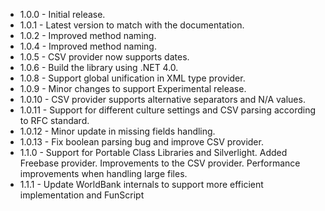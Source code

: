 * 1.0.0 - Initial release.
* 1.0.1 - Latest version to match with the documentation.
* 1.0.2 - Improved method naming.
* 1.0.4 - Improved method naming.
* 1.0.5 - CSV provider now supports dates.
* 1.0.6 - Build the library using .NET 4.0.
* 1.0.8 - Support global unification in XML type provider.
* 1.0.9 - Minor changes to support Experimental release.
* 1.0.10 - CSV provider supports alternative separators and N/A values.
* 1.0.11 - Support for different culture settings and CSV parsing according to RFC standard.
* 1.0.12 - Minor update in missing fields handling.
* 1.0.13 - Fix boolean parsing bug and improve CSV provider.
* 1.1.0 - Support for Portable Class Libraries and Silverlight. Added Freebase provider. Improvements to the CSV provider. Performance improvements when handling large files.
* 1.1.1 - Update WorldBank internals to support more efficient implementation and FunScript